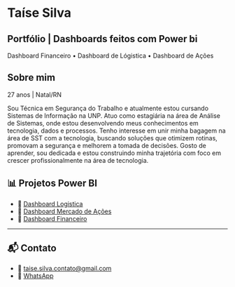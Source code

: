 # Taíse Silva

## Portfólio | Dashboards feitos com Power bi ##
Dashboard Financeiro • Dashboard de Lógistica • Dashboard de Ações
## Sobre mim ##
27 anos | Natal/RN

Sou Técnica em Segurança do Trabalho e atualmente estou cursando Sistemas de Informação na UNP. Atuo como estagiária na área de Análise de Sistemas, onde estou desenvolvendo meus conhecimentos em tecnologia, dados e processos.
Tenho interesse em unir minha bagagem na área de SST com a tecnologia, buscando soluções que otimizem rotinas, promovam a segurança e melhorem a tomada de decisões. Gosto de aprender, sou dedicada e estou construindo minha trajetória com foco em crescer profissionalmente na área de tecnologia.

## 📊 Projetos Power BI

- 🔹 [Dashboard Logistica](https://app.powerbi.com/reportEmbed?reportId=d1e24510-2940-4bda-b123-26bf8b02ca06&autoAuth=true&ctid=f310b526-e195-4805-a55e-67e28f2fefdb)
- 🔹 [Dashboard Mercado de Ações](https://app.powerbi.com/groups/6c9d71ee-1b6b-4d4b-a630-77d18e483e3f/reports/17026a52-84b9-4ee5-b478-7e76505f1084/40505319bf96b0931651)
- 🔹 [Dashboard Financeiro](https://app.powerbi.com/reportEmbed?reportId=f52d39fc-78fa-4432-b375-e67de4a77231&autoAuth=true&ctid=f310b526-e195-4805-a55e-67e28f2fefdb)

---

## 📬 Contato

- 📧 taise.silva.contato@gmail.com  
- 📱 [WhatsApp](https://api.whatsapp.com/send?phone=5584998296742)  
